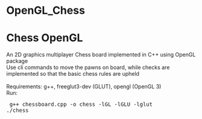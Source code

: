 # OpenGL_Chess
<h1>Chess OpenGL</h1>
An 2D graphics multiplayer Chess board implemented in C++ using OpenGL package</br>
Use cli commands to move the pawns on board, while checks are implemented so that the basic chess rules are upheld</br>
</br>
Requirements: g++, freeglut3-dev (GLUT), opengl (OpenGL 3)</br>
Run:
<pre> g++ chessboard.cpp -o chess -lGL -lGLU -lglut
./chess</pre

